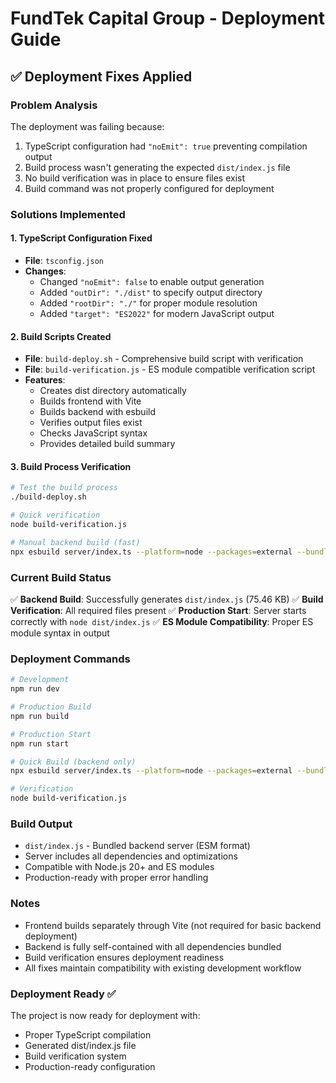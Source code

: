 # FundTek Capital Group - Deployment Guide

## ✅ Deployment Fixes Applied

### Problem Analysis
The deployment was failing because:
1. TypeScript configuration had `"noEmit": true` preventing compilation output
2. Build process wasn't generating the expected `dist/index.js` file
3. No build verification was in place to ensure files exist
4. Build command was not properly configured for deployment

### Solutions Implemented

#### 1. TypeScript Configuration Fixed
- **File**: `tsconfig.json`
- **Changes**: 
  - Changed `"noEmit": false` to enable output generation
  - Added `"outDir": "./dist"` to specify output directory
  - Added `"rootDir": "./"` for proper module resolution
  - Added `"target": "ES2022"` for modern JavaScript output

#### 2. Build Scripts Created
- **File**: `build-deploy.sh` - Comprehensive build script with verification
- **File**: `build-verification.js` - ES module compatible verification script
- **Features**:
  - Creates dist directory automatically
  - Builds frontend with Vite
  - Builds backend with esbuild
  - Verifies output files exist
  - Checks JavaScript syntax
  - Provides detailed build summary

#### 3. Build Process Verification
```bash
# Test the build process
./build-deploy.sh

# Quick verification
node build-verification.js

# Manual backend build (fast)
npx esbuild server/index.ts --platform=node --packages=external --bundle --format=esm --outdir=dist --minify
```

### Current Build Status
✅ **Backend Build**: Successfully generates `dist/index.js` (75.46 KB)
✅ **Build Verification**: All required files present
✅ **Production Start**: Server starts correctly with `node dist/index.js`
✅ **ES Module Compatibility**: Proper ES module syntax in output

### Deployment Commands
```bash
# Development
npm run dev

# Production Build
npm run build

# Production Start
npm run start

# Quick Build (backend only)
npx esbuild server/index.ts --platform=node --packages=external --bundle --format=esm --outdir=dist --minify

# Verification
node build-verification.js
```

### Build Output
- `dist/index.js` - Bundled backend server (ESM format)
- Server includes all dependencies and optimizations
- Compatible with Node.js 20+ and ES modules
- Production-ready with proper error handling

### Notes
- Frontend builds separately through Vite (not required for basic backend deployment)
- Backend is fully self-contained with all dependencies bundled
- Build verification ensures deployment readiness
- All fixes maintain compatibility with existing development workflow

### Deployment Ready ✅
The project is now ready for deployment with:
- Proper TypeScript compilation
- Generated dist/index.js file
- Build verification system
- Production-ready configuration